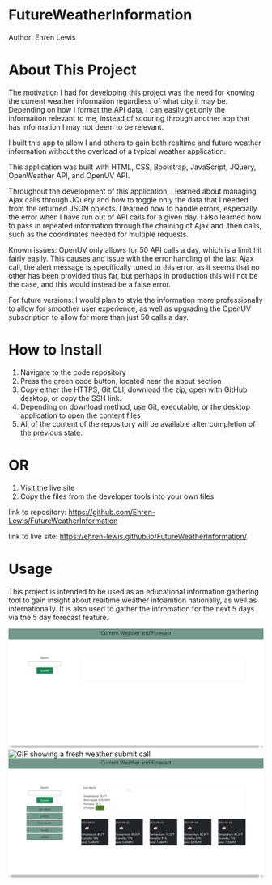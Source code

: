 # FutureWeatherInformation

Author: Ehren Lewis

# About This Project

The motivation I had for developing this project was the need for knowing the current weather information regardless of what city it may be. Depending on how I format the API data, I can easily get only the informaiton relevant to me, instead of scouring through another app that has information I may not deem to be relevant.

I built this app to allow I and others to gain both realtime and future weather information without the overload of a typical weather application.

This application was built with HTML, CSS, Bootstrap, JavaScript, JQuery, OpenWeather API, and OpenUV API.

Throughout the development of this application, I learned about managing Ajax calls through JQuery and how to toggle only the data that I needed from the returned JSON objects. I learned how to handle errors, especially the error when I have run out of API calls for a given day. I also learned how to pass in repeated information through the chaining of Ajax and .then calls, such as the coordinates needed for multiple requests.

Known issues: OpenUV only allows for 50 API calls a day, which is a limit hit fairly easily. This causes and issue with the error handling of the last Ajax call, the alert message is specifically tuned to this error, as it seems that no other has been provided thus far, but perhaps in production this will not be the case, and this would instead be a false error.

For future versions: I would plan to style the information more professionally to allow for smoother user experience, as well as upgrading the OpenUV subscription to allow for more than just 50 calls a day. 


# How to Install

1. Navigate to the code repository
2. Press the green code button, located near the about section
3. Copy either the HTTPS, Git CLI, download the zip, open with GitHub desktop, or copy the SSH link.
4. Depending on download method, use Git, executable, or the desktop application to open the content files
5. All of the content of the repository will be available after completion of the previous state.

# OR

1. Visit the live site
2. Copy the files from the developer tools into your own files

link to repository: https://github.com/Ehren-Lewis/FutureWeatherInformation

link to live site: https://ehren-lewis.github.io/FutureWeatherInformation/

# Usage

This project is intended to be used as an educational information gathering tool to gain insight about realtime weather infoamtion nationally, as well as internationally. It is also used to gather the infromation for the next 5 days via the 5 day forecast feature. 

![Image of the fresh landing page](./Assets/images/freshWeatherInfo.png)
![GIF showing a fresh weather submit call](./Assets/images/AddingToWeather.gif)
![Image showing the fully loaded weather info](./Assets/images/fullWeatherInfo.png)